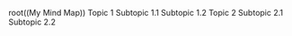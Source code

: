 root((My Mind Map))
  Topic 1
    Subtopic 1.1
    Subtopic 1.2
  Topic 2
    Subtopic 2.1
    Subtopic 2.2
